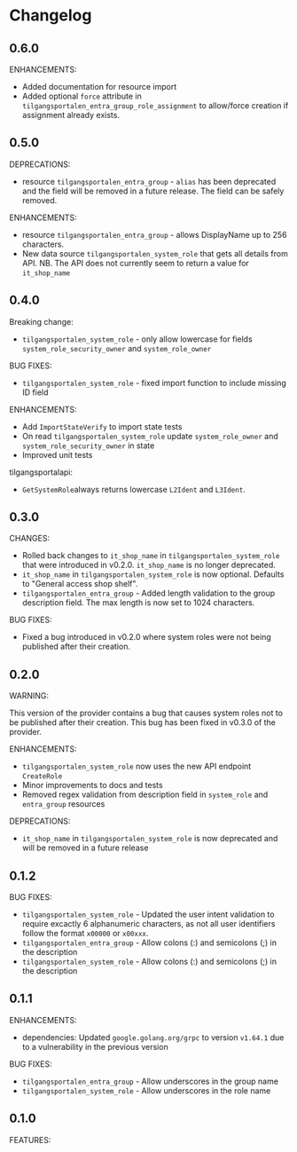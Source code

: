 # Changelog

## 0.6.0

ENHANCEMENTS:

- Added documentation for resource import
- Added optional `force` attribute in `tilgangsportalen_entra_group_role_assignment` to allow/force creation if assignment already exists.

## 0.5.0

DEPRECATIONS:

- resource `tilgangsportalen_entra_group` - `alias` has been deprecated and the field will be removed in a future release. The field can be safely removed.

ENHANCEMENTS:

- resource `tilgangsportalen_entra_group` - allows DisplayName up to 256 characters.
- New data source `tilgangsportalen_system_role` that gets all details from API.
  NB. The API does not currently seem to return a value for `it_shop_name`

## 0.4.0

Breaking change:

- `tilgangsportalen_system_role` - only allow lowercase for fields `system_role_security_owner` and `system_role_owner`

BUG FIXES:

- `tilgangsportalen_system_role` - fixed import function to include missing ID field

ENHANCEMENTS:

- Add `ImportStateVerify` to import state tests
- On read `tilgangsportalen_system_role` update `system_role_owner` and `system_role_security_owner` in state
- Improved unit tests

tilgangsportalapi:

- `GetSystemRole`always returns lowercase `L2Ident` and `L3Ident`.

## 0.3.0

CHANGES:

- Rolled back changes to `it_shop_name` in `tilgangsportalen_system_role` that were introduced in v0.2.0. `it_shop_name` is no longer deprecated.
- `it_shop_name` in `tilgangsportalen_system_role` is now optional. Defaults to "General access shop shelf".
- `tilgangsportalen_entra_group` - Added length validation to the group description field. The max length is now set to 1024 characters.

BUG FIXES:

- Fixed a bug introduced in v0.2.0 where system roles were not being published after their creation.

## 0.2.0

WARNING:

This version of the provider contains a bug that causes system roles not to be published after their creation.
This bug has been fixed in v0.3.0 of the provider.

ENHANCEMENTS:

- `tilgangsportalen_system_role` now uses the new API endpoint `CreateRole`
- Minor improvements to docs and tests
- Removed regex validation from description field in `system_role` and `entra_group` resources

DEPRECATIONS:

- `it_shop_name` in `tilgangsportalen_system_role` is now deprecated and will
  be removed in a future release

## 0.1.2

BUG FIXES:

- `tilgangsportalen_system_role` - Updated the user intent validation to
  require excactly 6 alphanumeric characters, as not all user identifiers follow
  the format `x00000` or `x00xxx`.
- `tilgangsportalen_entra_group` - Allow colons (:) and semicolons (;) in the description
- `tilgangsportalen_system_role` - Allow colons (:) and semicolons (;) in the description

## 0.1.1

ENHANCEMENTS:

- dependencies: Updated `google.golang.org/grpc` to version `v1.64.1` due to a
  vulnerability in the previous version

BUG FIXES:

- `tilgangsportalen_entra_group` - Allow underscores in the group name
- `tilgangsportalen_system_role` - Allow underscores in the role name

## 0.1.0

FEATURES:
